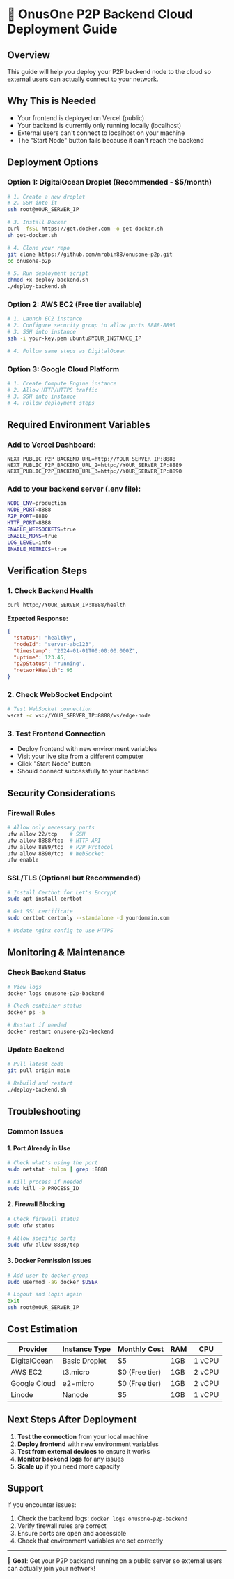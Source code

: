 # 🚀 OnusOne P2P Backend Cloud Deployment Guide

## **Overview**
This guide will help you deploy your P2P backend node to the cloud so external users can actually connect to your network.

## **Why This is Needed**
- Your frontend is deployed on Vercel (public)
- Your backend is currently only running locally (localhost)
- External users can't connect to localhost on your machine
- The "Start Node" button fails because it can't reach the backend

## **Deployment Options**

### **Option 1: DigitalOcean Droplet (Recommended - $5/month)**
```bash
# 1. Create a new droplet
# 2. SSH into it
ssh root@YOUR_SERVER_IP

# 3. Install Docker
curl -fsSL https://get.docker.com -o get-docker.sh
sh get-docker.sh

# 4. Clone your repo
git clone https://github.com/mrobin88/onusone-p2p.git
cd onusone-p2p

# 5. Run deployment script
chmod +x deploy-backend.sh
./deploy-backend.sh
```

### **Option 2: AWS EC2 (Free tier available)**
```bash
# 1. Launch EC2 instance
# 2. Configure security group to allow ports 8888-8890
# 3. SSH into instance
ssh -i your-key.pem ubuntu@YOUR_INSTANCE_IP

# 4. Follow same steps as DigitalOcean
```

### **Option 3: Google Cloud Platform**
```bash
# 1. Create Compute Engine instance
# 2. Allow HTTP/HTTPS traffic
# 3. SSH into instance
# 4. Follow deployment steps
```

## **Required Environment Variables**

### **Add to Vercel Dashboard:**
```
NEXT_PUBLIC_P2P_BACKEND_URL=http://YOUR_SERVER_IP:8888
NEXT_PUBLIC_P2P_BACKEND_URL_2=http://YOUR_SERVER_IP:8889
NEXT_PUBLIC_P2P_BACKEND_URL_3=http://YOUR_SERVER_IP:8890
```

### **Add to your backend server (.env file):**
```bash
NODE_ENV=production
NODE_PORT=8888
P2P_PORT=8889
HTTP_PORT=8888
ENABLE_WEBSOCKETS=true
ENABLE_MDNS=true
LOG_LEVEL=info
ENABLE_METRICS=true
```

## **Verification Steps**

### **1. Check Backend Health**
```bash
curl http://YOUR_SERVER_IP:8888/health
```

**Expected Response:**
```json
{
  "status": "healthy",
  "nodeId": "server-abc123",
  "timestamp": "2024-01-01T00:00:00.000Z",
  "uptime": 123.45,
  "p2pStatus": "running",
  "networkHealth": 95
}
```

### **2. Check WebSocket Endpoint**
```bash
# Test WebSocket connection
wscat -c ws://YOUR_SERVER_IP:8888/ws/edge-node
```

### **3. Test Frontend Connection**
- Deploy frontend with new environment variables
- Visit your live site from a different computer
- Click "Start Node" button
- Should connect successfully to your backend

## **Security Considerations**

### **Firewall Rules**
```bash
# Allow only necessary ports
ufw allow 22/tcp    # SSH
ufw allow 8888/tcp  # HTTP API
ufw allow 8889/tcp  # P2P Protocol
ufw allow 8890/tcp  # WebSocket
ufw enable
```

### **SSL/TLS (Optional but Recommended)**
```bash
# Install Certbot for Let's Encrypt
sudo apt install certbot

# Get SSL certificate
sudo certbot certonly --standalone -d yourdomain.com

# Update nginx config to use HTTPS
```

## **Monitoring & Maintenance**

### **Check Backend Status**
```bash
# View logs
docker logs onusone-p2p-backend

# Check container status
docker ps -a

# Restart if needed
docker restart onusone-p2p-backend
```

### **Update Backend**
```bash
# Pull latest code
git pull origin main

# Rebuild and restart
./deploy-backend.sh
```

## **Troubleshooting**

### **Common Issues**

#### **1. Port Already in Use**
```bash
# Check what's using the port
sudo netstat -tulpn | grep :8888

# Kill process if needed
sudo kill -9 PROCESS_ID
```

#### **2. Firewall Blocking**
```bash
# Check firewall status
sudo ufw status

# Allow specific ports
sudo ufw allow 8888/tcp
```

#### **3. Docker Permission Issues**
```bash
# Add user to docker group
sudo usermod -aG docker $USER

# Logout and login again
exit
ssh root@YOUR_SERVER_IP
```

## **Cost Estimation**

| Provider | Instance Type | Monthly Cost | RAM | CPU |
|----------|---------------|--------------|-----|-----|
| DigitalOcean | Basic Droplet | $5 | 1GB | 1 vCPU |
| AWS EC2 | t3.micro | $0 (Free tier) | 1GB | 2 vCPU |
| Google Cloud | e2-micro | $0 (Free tier) | 1GB | 2 vCPU |
| Linode | Nanode | $5 | 1GB | 1 vCPU |

## **Next Steps After Deployment**

1. **Test the connection** from your local machine
2. **Deploy frontend** with new environment variables
3. **Test from external devices** to ensure it works
4. **Monitor backend logs** for any issues
5. **Scale up** if you need more capacity

## **Support**

If you encounter issues:
1. Check the backend logs: `docker logs onusone-p2p-backend`
2. Verify firewall rules are correct
3. Ensure ports are open and accessible
4. Check that environment variables are set correctly

---

**🎯 Goal**: Get your P2P backend running on a public server so external users can actually join your network!
